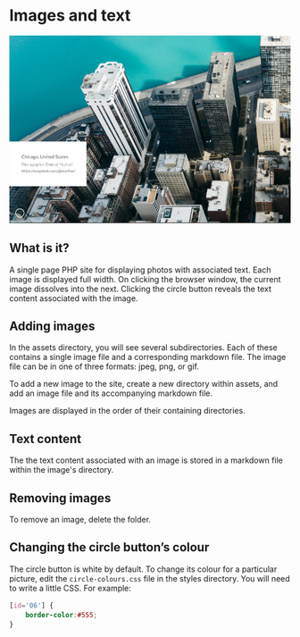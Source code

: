 # Images and text

![screenshot](screenshot.png)

## What is it?
A single page PHP site for displaying photos with associated text. Each image is displayed full width. On clicking the browser window, the current image dissolves into the next. Clicking the circle button reveals the text content associated with the image.

## Adding images
In the assets directory, you will see several subdirectories. Each of these contains a single image file and a corresponding markdown file. The image file can be in one of three formats: jpeg, png, or gif.

To add a new image to the site, create a new directory within assets, and add an image file and its accompanying markdown file.

Images are displayed in the order of their containing directories.

## Text content
The the text content associated with an image is stored in a markdown file within the image's directory.

## Removing images
To remove an image, delete the folder.

## Changing the circle button’s colour
The circle button is white by default. To change its colour for a particular picture, edit the `circle-colours.css` file in the styles directory. You will need to write a little CSS. For example:

```CSS
[id='06'] {
    border-color:#555;
}
```
